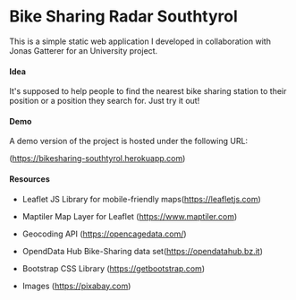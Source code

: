# Bike Sharing Radar Southtyrol

This is a simple static web application I developed in collaboration with Jonas Gatterer for an University project.


#### Idea

It's supposed to help people to find the nearest bike sharing station to their position or a position they search for. Just try it out!


#### Demo

A demo version of the project is hosted under the following URL:

(https://bikesharing-southtyrol.herokuapp.com)


#### Resources
* Leaflet JS Library for mobile-friendly maps(https://leafletjs.com)

* Maptiler Map Layer for Leaflet (https://www.maptiler.com)

* Geocoding API (https://opencagedata.com/)

* OpendData Hub Bike-Sharing data set(https://opendatahub.bz.it)

* Bootstrap CSS Library (https://getbootstrap.com)

* Images (https://pixabay.com)

